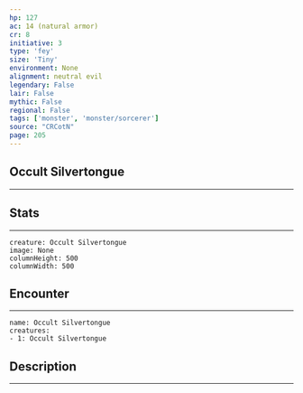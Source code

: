 ```yaml
---
hp: 127
ac: 14 (natural armor)
cr: 8
initiative: 3
type: 'fey'    
size: 'Tiny'
environment: None
alignment: neutral evil
legendary: False
lair: False
mythic: False
regional: False
tags: ['monster', 'monster/sorcerer']
source: "CRCotN"
page: 205
---
```


## Occult Silvertongue
---



## Stats
---

```statblock
creature: Occult Silvertongue
image: None
columnHeight: 500
columnWidth: 500
```

## Encounter
---

```encounter-table
name: Occult Silvertongue
creatures:
- 1: Occult Silvertongue
```

## Description
---




